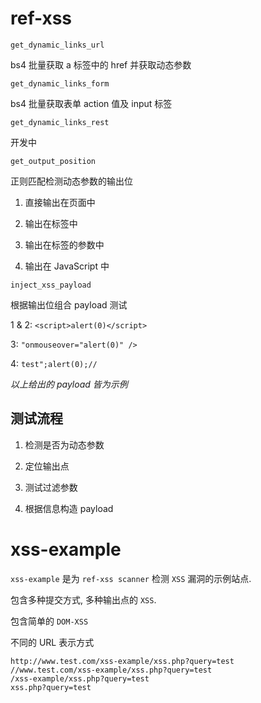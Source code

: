 # ref-xss

`get_dynamic_links_url`

bs4 批量获取 a 标签中的 href 并获取动态参数

`get_dynamic_links_form`

bs4 批量获取表单 action 值及 input 标签

`get_dynamic_links_rest`

开发中

`get_output_position`

正则匹配检测动态参数的输出位

1. 直接输出在页面中

2. 输出在标签中

3. 输出在标签的参数中

4. 输出在 JavaScript 中

`inject_xss_payload`

根据输出位组合 payload 测试

1 & 2: `<script>alert(0)</script>`

3: `"onmouseover="alert(0)" />`

4: `test";alert(0);//`

*以上给出的 payload 皆为示例*

## 测试流程

1. 检测是否为动态参数

2. 定位输出点

3. 测试过滤参数

4. 根据信息构造 payload

# xss-example

`xss-example` 是为 `ref-xss scanner` 检测 `XSS` 漏洞的示例站点.

包含多种提交方式, 多种输出点的 `XSS`.

包含简单的 `DOM-XSS`

不同的 URL 表示方式

```
http://www.test.com/xss-example/xss.php?query=test
//www.test.com/xss-example/xss.php?query=test
/xss-example/xss.php?query=test
xss.php?query=test
```
